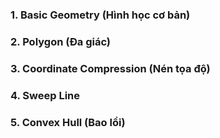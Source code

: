 ### 1. Basic Geometry (Hình học cơ bản)
### 2. Polygon (Đa giác)
### 3. Coordinate Compression (Nén tọa độ)

### 4. Sweep Line

### 5. Convex Hull (Bao lồi)